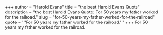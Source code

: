 +++
author = "Harold Evans"
title = "the best Harold Evans Quote"
description = "the best Harold Evans Quote: For 50 years my father worked for the railroad."
slug = "for-50-years-my-father-worked-for-the-railroad"
quote = '''For 50 years my father worked for the railroad.'''
+++
For 50 years my father worked for the railroad.
